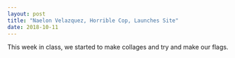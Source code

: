 ```yaml
---
layout: post
title: "Naelon Velazquez, Horrible Cop, Launches Site"
date: 2018-10-11
---
```


This week in class, we started to make collages and try and make our flags.

